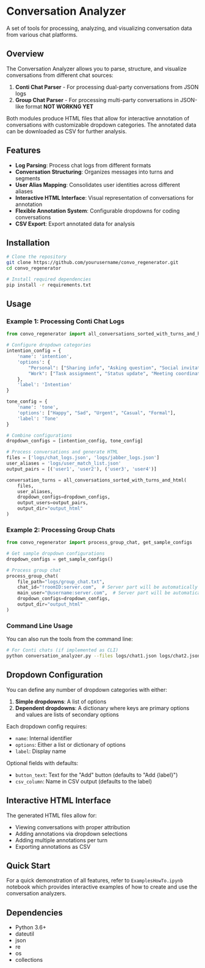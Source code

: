 # Conversation Analyzer

A set of tools for processing, analyzing, and visualizing conversation data from various chat platforms.

## Overview

The Conversation Analyzer allows you to parse, structure, and visualize conversations from different chat sources:

1. **Conti Chat Parser** - For processing dual-party conversations from JSON logs
2. **Group Chat Parser** - For processing multi-party conversations in JSON-like format **NOT WORKNG YET**

Both modules produce HTML files that allow for interactive annotation of conversations with customizable dropdown categories. The annotated data can be downloaded as CSV for further analysis.

## Features

- **Log Parsing**: Process chat logs from different formats
- **Conversation Structuring**: Organizes messages into turns and segments
- **User Alias Mapping**: Consolidates user identities across different aliases
- **Interactive HTML Interface**: Visual representation of conversations for annotation
- **Flexible Annotation System**: Configurable dropdowns for coding conversations
- **CSV Export**: Export annotated data for analysis

## Installation

```bash
# Clone the repository
git clone https://github.com/yourusername/convo_regenerator.git
cd convo_regenerator

# Install required dependencies
pip install -r requirements.txt
```

## Usage

### Example 1: Processing Conti Chat Logs

```python
from convo_regenerator import all_conversations_sorted_with_turns_and_html

# Configure dropdown categories
intention_config = {
    'name': 'intention',
    'options': {
        "Personal": ["Sharing info", "Asking question", "Social invitation"],
        "Work": ["Task assignment", "Status update", "Meeting coordination"]
    },
    'label': 'Intention'
}

tone_config = {
    'name': 'tone',
    'options': ["Happy", "Sad", "Urgent", "Casual", "Formal"],
    'label': 'Tone'
}

# Combine configurations
dropdown_configs = [intention_config, tone_config]

# Process conversations and generate HTML
files = ['logs/chat_logs.json', 'logs/jabber_logs.json']
user_aliases = 'logs/user_match_list.json'
output_pairs = [('user1', 'user2'), ('user3', 'user4')]

conversation_turns = all_conversations_sorted_with_turns_and_html(
    files, 
    user_aliases,
    dropdown_configs=dropdown_configs,
    output_users=output_pairs,
    output_dir="output_html"
)
```

### Example 2: Processing Group Chats

```python
from convo_regenerator import process_group_chat, get_sample_configs

# Get sample dropdown configurations
dropdown_configs = get_sample_configs()

# Process group chat
process_group_chat(
    file_path="logs/group_chat.txt",
    chat_id="!roomID:server.com",  # Server part will be automatically stripped
    main_user="@username:server.com",  # Server part will be automatically stripped
    dropdown_configs=dropdown_configs,
    output_dir="output_html"
)
```

### Command Line Usage

You can also run the tools from the command line:

```bash
# For Conti chats (if implemented as CLI)
python conversation_analyzer.py --files logs/chat1.json logs/chat2.json --aliases logs/user_aliases.json --users "user1,user2" "user3,user4" --output "./output_html"
```

## Dropdown Configuration

You can define any number of dropdown categories with either:

1. **Simple dropdowns**: A list of options
2. **Dependent dropdowns**: A dictionary where keys are primary options and values are lists of secondary options

Each dropdown config requires:
- `name`: Internal identifier
- `options`: Either a list or dictionary of options
- `label`: Display name

Optional fields with defaults:
- `button_text`: Text for the "Add" button (defaults to "Add {label}")
- `csv_column`: Name in CSV output (defaults to the label)

## Interactive HTML Interface

The generated HTML files allow for:

- Viewing conversations with proper attribution
- Adding annotations via dropdown selections
- Adding multiple annotations per turn
- Exporting annotations as CSV

## Quick Start

For a quick demonstration of all features, refer to `ExamplesHowTo.ipynb` notebook which provides interactive examples of how to create and use the conversation analyzers.

## Dependencies

- Python 3.6+
- dateutil
- json
- re
- os
- collections
